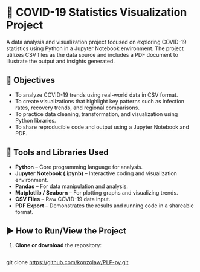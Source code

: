 # 🦠 COVID-19 Statistics Visualization Project

A data analysis and visualization project focused on exploring COVID-19 statistics using Python in a Jupyter Notebook environment. The project utilizes CSV files as the data source and includes a PDF document to illustrate the output and insights generated.

## 🎯 Objectives

- To analyze COVID-19 trends using real-world data in CSV format.
- To create visualizations that highlight key patterns such as infection rates, recovery trends, and regional comparisons.
- To practice data cleaning, transformation, and visualization using Python libraries.
- To share reproducible code and output using a Jupyter Notebook and PDF.

## 🧰 Tools and Libraries Used

- **Python** – Core programming language for analysis.
- **Jupyter Notebook (.ipynb)** – Interactive coding and visualization environment.
- **Pandas** – For data manipulation and analysis.
- **Matplotlib / Seaborn** – For plotting graphs and visualizing trends.
- **CSV Files** – Raw COVID-19 data input.
- **PDF Export** – Demonstrates the results and running code in a shareable format.

## ▶️ How to Run/View the Project

1. **Clone or download** the repository:
   ```bash
  git clone https://github.com/konzolaw/PLP-py.git
